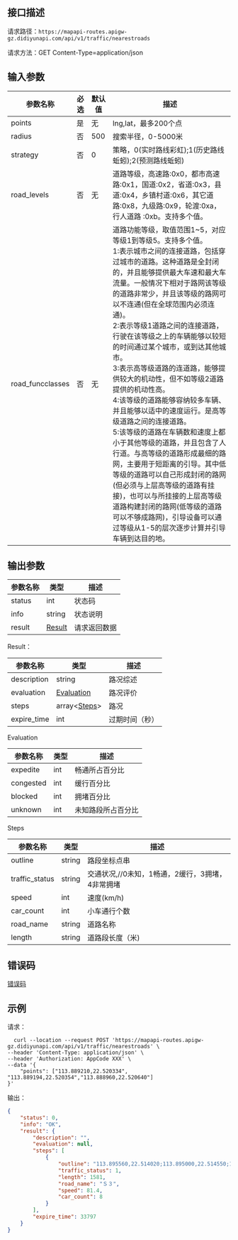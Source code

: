 ## 接口描述
请求路径：`https://mapapi-routes.apigw-gz.didiyunapi.com/api/v1/traffic/nearestroads`

请求方法：GET Content-Type=application/json
## 输入参数
|参数名称 | 必选 | 默认值 | 描述|
|--------|-----|-----|-----|
|points| 是 | 无 |lng,lat，最多200个点|
| radius | 否 | 500 | 搜索半径，0-5000米 |
|strategy  | 否 | 0 |策略，0(实时路线彩虹);1(历史路线蚯蚓);2(预测路线蚯蚓)|
|road_levels | 否 | 无 | 道路等级，高速路:0x0，都市高速路:0x1，国道:0x2，省道:0x3，县道:0x4，乡镇村道:0x6，其它道路:0x8，九级路:0x9，轮渡:0xa，行人道路 :0xb。支持多个值。|
|road_funcclasses | 否 | 无 |道路功能等级，取值范围1~5，对应等级1到等级5。支持多个值。<br>1:表示城市之间的连接道路，包括穿过城市的道路。这种道路是全封闭的，并且能够提供最大车速和最大车流量。一般情况下相对于路网该等级的道路非常少，并且该等级的路网可以不连通(但在全球范围内必须连通)。<br>2:表示等级1道路之间的连接道路，行驶在该等级之上的车辆能够以较短的时间通过某个城市，或到达其他城市。<br>3:表示高等级道路的连道路，能够提供较大的机动性，但不如等级2道路提供的机动性高。<br>4:该等级的道路能够容纳较多车辆、并且能够以适中的速度运行。是高等级道路之间的连接道路。<br>5:该等级的道路在车辆数和速度上都小于其他等级的道路，并且包含了人行道。与高等级的道路形成最细的路网，主要用于短距离的引导。其中低等级的道路可以自己形成封闭的路网(但必须与上层高等级的道路有挂接)，也可以与所挂接的上层高等级道路构建封闭的路网(低等级的道路可以不够成路网)，引导设备可以通过等级从1-5的层次逐步计算并引导车辆到达目的地。|


## 输出参数
|参数名称  | 类型 | 描述|
|--------|-----|-----|
|status | int  |状态码 |
|info|string|状态说明	|
|result | [Result](#Result)|请求返回数据 |

<span id="Result"></span>
Result：

|参数名称  | 类型 | 描述 |
|--------|-----|-----|
|description   | string  |路况综述|
|evaluation   |  [Evaluation](#Evaluation)  |路况评价 |
|steps   |  array<[Steps](#Steps)>  |路况 |
|expire_time   |  int  |过期时间（秒） |

<span id="Evaluation"></span>
Evaluation

|参数名称  | 类型 | 描述 |
|--------|-----|-----|
|expedite   | int  |畅通所占百分比|
|congested   |  int  |缓行百分比 |
|blocked   |  int |拥堵百分比 |
|unknown   | int |未知路段所占百分比 |

<span id="Steps"></span>
Steps

|参数名称  | 类型 | 描述 |
|--------|-----|-----|
|outline   | string  |路段坐标点串|
|traffic_status   | string   |交通状况,//0未知，1畅通，2缓行，3拥堵，4非常拥堵 |
|speed   | int   |速度(km/h) |
|car_count   | int   |小车通行个数 |
|road_name   | string  |道路名称 |
|length   | string   |道路段长度（米) |

## 错误码
[错误码](/static/apimarket-docs/services/地图开放平台/错误码.md#errorCode)

## 示例

请求：
``` shell
  curl --location --request POST 'https://mapapi-routes.apigw-gz.didiyunapi.com/api/v1/traffic/nearestroads' \
--header 'Content-Type: application/json' \
--header 'Authorization: AppCode XXX' \
--data '{
    "points": ["113.889210,22.520334", "113.889194,22.520354","113.888960,22.520640"]
}'
```
输出：
``` json
{
    "status": 0,
    "info": "OK",
    "result": {
        "description": "",
        "evaluation": null,
        "steps": [
            {
                "outline": "113.895560,22.514020;113.895000,22.514550;113.894830,22.514700;113.894730,22.514790;113.894570,22.514930;113.894280,22.515180;113.894110,22.515320;113.892490,22.516780;113.892000,22.517280;113.891590,22.517690;113.891560,22.517720;113.891500,22.517780;113.890560,22.518730;113.889750,22.519670;113.889730,22.519700;113.889350,22.520160;113.889280,22.520250;113.888960,22.520640;113.888190,22.521690;113.887470,22.522750;113.887180,22.523230;113.886950,22.523640;113.886580,22.524260;113.886110,22.525120",
                "traffic_status": 1,
                "length": 1581,
                "road_name": "Ｓ３",
                "speed": 81.4,
                "car_count": 8
            }
        ],
        "expire_time": 33797
    }
}
```
